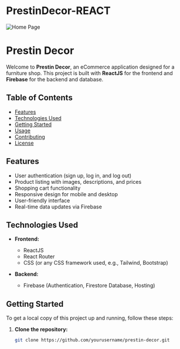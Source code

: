 # PrestinDecor-REACT


![Home Page](images/homepage.png)


# Prestin Decor

Welcome to **Prestin Decor**, an eCommerce application designed for a furniture shop. This project is built with **ReactJS** for the frontend and **Firebase** for the backend and database. 

## Table of Contents

- [Features](#features)
- [Technologies Used](#technologies-used)
- [Getting Started](#getting-started)
- [Usage](#usage)
- [Contributing](#contributing)
- [License](#license)

## Features

- User authentication (sign up, log in, and log out)
- Product listing with images, descriptions, and prices
- Shopping cart functionality
- Responsive design for mobile and desktop
- User-friendly interface
- Real-time data updates via Firebase

## Technologies Used

- **Frontend:**
  - ReactJS
  - React Router
  - CSS (or any CSS framework used, e.g., Tailwind, Bootstrap)

- **Backend:**
  - Firebase (Authentication, Firestore Database, Hosting)

## Getting Started

To get a local copy of this project up and running, follow these steps:

1. **Clone the repository:**
   ```bash
   git clone https://github.com/yourusername/prestin-decor.git

